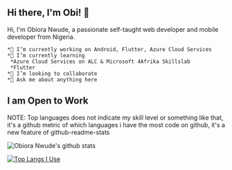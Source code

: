 ## Hi there, I'm Obi! 👋

Hi, I'm Obiora Nwude, a passionate self-taught web developer and mobile developer from Nigeria.


    *🔭 I’m currently working on Android, Flutter, Azure Cloud Services
    *🌱 I’m currently learning 
     *Azure Cloud Services on ALC & Microsoft 4Afrika Skillslab
     *Flutter 
    *👯 I’m looking to collaborate 
    *💬 Ask me about anything here
    
## I am Open to Work 


NOTE: Top languages does not indicate my skill level or something like that, it's a github metric of which languages i have the most code on github, it's a new feature of github-readme-stats

![Obiora Nwude's github stats](https://github-readme-stats.vercel.app/api?username=obiscode)


[![Top Langs I Use](https://github-readme-stats.vercel.app/api/top-langs/?username=obiscode)](https://github.com/anuraghazra/github-readme-stats)


<!--
**obiscode/obiscode** is a ✨ _special_ ✨ repository because its `README.md` (this file) appears on your GitHub profile.

Here are some ideas to get you started:



- 🌱 I’m currently learning with...
### 
- 👯 I’m looking to collaborate on ...
- 🤔 I’m looking for help with ...
- 💬 Ask me about ...
- 📫 How to reach me: ...
- 😄 Pronouns: ...
- ⚡ Fun fact: ...
-->
